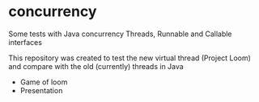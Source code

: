 # concurrency
Some tests with Java concurrency Threads, Runnable and Callable interfaces

This repository was created to test the new virtual thread (Project Loom) and compare with the old (currently) threads in Java

- Game of loom 
- Presentation


